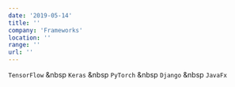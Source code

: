```yaml
---
date: '2019-05-14'
title: ''
company: 'Frameworks'
location: ''
range: ''
url: ''
---
```


`TensorFlow` &nbsp `Keras` &nbsp `PyTorch` &nbsp `Django` &nbsp  `JavaFx`
